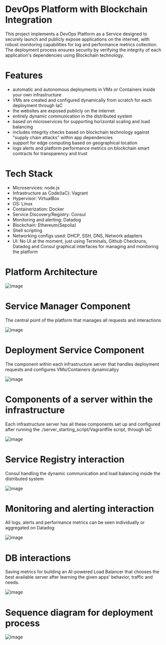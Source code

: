 # DevOps Platform with Blockchain Integration

This project implements a DevOps Platform as a Service designed to securely launch and publicly expose applications on the internet,
with robust monitoring capabilities for log and performance metrics collection. The deployment process ensures security by verifying
the integrity of each application's dependencies using Blockchain technology.

# Features
- automatic and autonomous deployments in VMs or Containers inside your own infrastructure
- VMs are created and configured dynamically from scratch for each deployment through IaC 
- the websites are exposed publicly on the internet
- entirely dynamic communication in the distributed system
- based on microservices for supporting horizontal scaling and load balancing
- includes integrity checks based on blockchain technology against "supply chain attacks" within app dependencies
- support for edge computing based on geographical location
- logs alerts and platform performance metrics on blockchain smart contracts for transparency and trust

# Tech Stack
- Microservices: node.js
- Infrastructure as Code(IaC): Vagrant
- Hypervisor: VirtualBox
- OS: Linux
- Containerization: Docker
- Service Discovery/Registry: Consul
- Monitoring and alerting: Datadog
- Blockchain: Ethereum(Sepolia)
- Shell scripting
- Networking configs used: DHCP, SSH, DNS, Network adapters
- UI: No UI at the moment, just using Terminals, Github Checkruns, Datadog and Consul graphical interfaces for managing and monitoring the platform

# Platform Architecture
![image](https://github.com/user-attachments/assets/c25f849e-9190-4830-958b-26b83a45af95)

# Service Manager Component
The central point of the platform that manages all requests and interactions

![image](https://github.com/user-attachments/assets/1fba38f6-f6be-4790-8801-e58585562faa)

# Deployment Service Component
The component within each infrastructure server that handles deployment requests and configures VMs/Containers dynamicallyy

![image](https://github.com/user-attachments/assets/5bece9c2-96b3-4e9b-8dc0-c54695bfc5bf)

# Components of a server within the infrastructure
Each infrastructure server has all these components set up and configured after running the ./server_starting_script/Vagrantfile script, through IaC

![image](https://github.com/user-attachments/assets/08861670-dc1f-4f49-b1c6-1b829daa2afe)

# Service Registry interaction
Consul handling the dynamic communication and load balancing inside the distributed system

![image](https://github.com/user-attachments/assets/b33f1dfa-3cdd-43f0-a2b0-ae578f56045d)

# Monitoring and alerting interaction
All logs, alerts and performance metrics can be seen individually or aggregated on Datadog

![image](https://github.com/user-attachments/assets/402d6087-926a-407d-80b7-4e164283f8c7)

# DB interactions
Saving metrics for building an AI-powered Load Balancer that chooses the best available server after learning the given apps' behavior, traffic and needs.

![image](https://github.com/user-attachments/assets/ba4c800a-54a2-417c-8294-fe748ba68543)

# Sequence diagram for deployment process
![image](https://github.com/user-attachments/assets/b4978209-1805-4310-a05f-af8d3997aacd)



